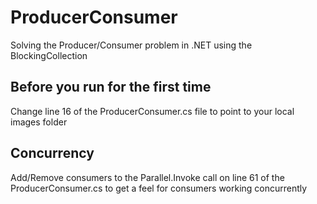 # ProducerConsumer
Solving the Producer/Consumer problem in .NET using the BlockingCollection

## Before you run for the first time
Change line 16 of the ProducerConsumer.cs file to point to your local images folder

## Concurrency
Add/Remove consumers to the Parallel.Invoke call on line 61 of the ProducerConsumer.cs to get a feel for consumers working concurrently
